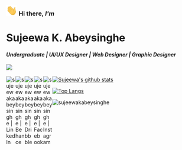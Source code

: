 <h3><img src="https://github.com/sujeewakabeysinghe/sujeewakabeysinghe/blob/main/wave.gif" width="30px"> Hi there, <i>I'm</i></h3>
<h1 align="left" color="red"><b>Sujeewa K. Abeysinghe</b></h1><h4><i>Undergraduate | UI/UX Designer | Web Designer | Graphic Designer</i></h4>

[![](https://github-readme-stackoverflow.vercel.app/?userID=9439677)](https://stackoverflow.com/users/9439677/sujeewa-k-abeysinghe)

[<img align="left" alt="sujeewakabeysinghe | LinkedIn" width="25px" src="https://cdn.jsdelivr.net/npm/simple-icons@v3/icons/linkedin.svg" />][LinkedIn]
[<img align="left" alt="sujeewakabeysinghe | Behance" width="25px" src="https://cdn.jsdelivr.net/npm/simple-icons@3.4.1/icons/behance.svg" />][Behance]
[<img align="left" alt="sujeewakabeysinghe | Dribbble" width="25px" src="https://cdn.jsdelivr.net/npm/simple-icons@3.4.1/icons/dribbble.svg" />][Dribbble]
[<img align="left" alt="sujeewakabeysinghe | Facebook" width="25px" src="https://cdn.jsdelivr.net/npm/simple-icons@3.4.1/icons/facebook.svg" />][Facebook]
[<img align="left" alt="sujeewakabeysinghe | Instagram" width="25px" src="https://cdn.jsdelivr.net/npm/simple-icons@3.4.1/icons/instagram.svg" />][Instagram]

[![Sujeewa's github stats](https://github-readme-stats.vercel.app/api?username=sujeewakabeysinghe&include_all_commits=true&show_icons=true&theme=dark&count_private=true)](https://github.com/sujeewakabeysinghe)

[![Top Langs](https://github-readme-stats.vercel.app/api/top-langs/?username=sujeewakabeysinghe&theme=dark)](https://github.com/sujeewakabeysinghe)

<img src="https://komarev.com/ghpvc/?username=sujeewakabeysinghe" alt="sujeewakabeysinghe" />

[LinkedIn]: https://linkedin.com/in/sujeewakabeysinghe
[StackOverFlow]: https://stackoverflow.com/users/9439677/sujeewa-k-abeysinghe
[Behance]: https://www.behance.net/sujeewakabeysinghe
[Dribbble]: https://dribbble.com/sujeewakabeysinghe
[Facebook]: https://www.facebook.com/sujeewakabeysinghe
[Instagram]: https://www.instagram.com/sujeewakabeysinghe
